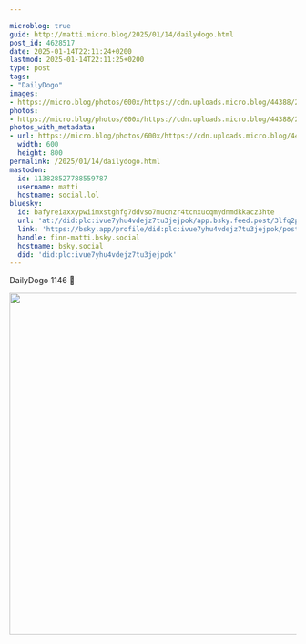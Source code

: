 ```yaml
---

microblog: true
guid: http://matti.micro.blog/2025/01/14/dailydogo.html
post_id: 4628517
date: 2025-01-14T22:11:24+0200
lastmod: 2025-01-14T22:11:25+0200
type: post
tags:
- "DailyDogo"
images:
- https://micro.blog/photos/600x/https://cdn.uploads.micro.blog/44388/2025/d921afc5bdac4a6db1e949130bf88005.jpg
photos:
- https://micro.blog/photos/600x/https://cdn.uploads.micro.blog/44388/2025/d921afc5bdac4a6db1e949130bf88005.jpg
photos_with_metadata:
- url: https://micro.blog/photos/600x/https://cdn.uploads.micro.blog/44388/2025/d921afc5bdac4a6db1e949130bf88005.jpg
  width: 600
  height: 800
permalink: /2025/01/14/dailydogo.html
mastodon:
  id: 113828527788559787
  username: matti
  hostname: social.lol
bluesky:
  id: bafyreiaxxypwiimxstghfg7ddvso7mucnzr4tcnxucqmydnmdkkacz3hte
  url: 'at://did:plc:ivue7yhu4vdejz7tu3jejpok/app.bsky.feed.post/3lfq2plcilq24'
  link: 'https://bsky.app/profile/did:plc:ivue7yhu4vdejz7tu3jejpok/post/3lfq2plcilq24'
  handle: finn-matti.bsky.social
  hostname: bsky.social
  did: 'did:plc:ivue7yhu4vdejz7tu3jejpok'
---
```

DailyDogo 1146 🐶

<img src="/media/uploads/2025/d921afc5bdac4a6db1e949130bf88005.jpg" width="600" alt="" />
